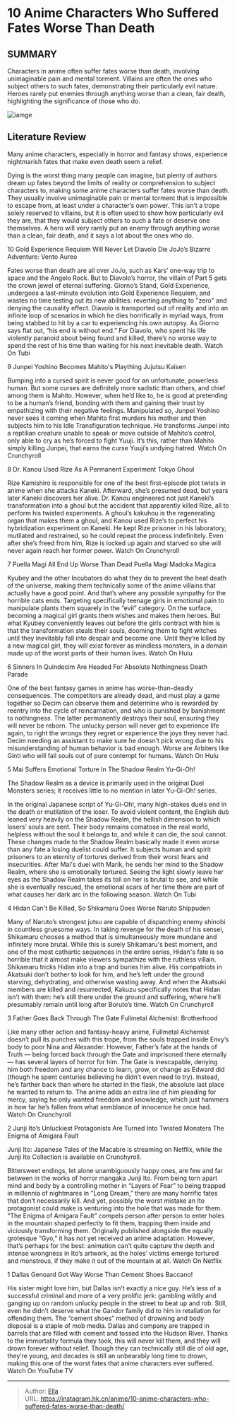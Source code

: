 # 10 Anime Characters Who Suffered Fates Worse Than Death


## SUMMARY 


 Characters in anime often suffer fates worse than death, involving unimaginable pain and mental torment. 
 Villains are often the ones who subject others to such fates, demonstrating their particularly evil nature. 
 Heroes rarely put enemies through anything worse than a clean, fair death, highlighting the significance of those who do. 

![iamge](https://static1.srcdn.com/wordpress/wp-content/uploads/2023/12/anime-characters-with-fates-worse-than-death-featuring-diavolo-hidan-and-homura.jpg)

## Literature Review

Many anime characters, especially in horror and fantasy shows, experience nightmarish fates that make even death seem a relief.




Dying is the worst thing many people can imagine, but plenty of authors dream up fates beyond the limits of reality or comprehension to subject characters to, making some anime characters suffer fates worse than death​​​​​​. They usually involve unimaginable pain or mental torment that is impossible to escape from, at least under a character’s own power.
This isn’t a trope solely reserved to villains, but it is often used to show how particularly evil they are, that they would subject others to such a fate or deserve one themselves. A hero will very rarely put an enemy through anything worse than a clean, fair death, and it says a lot about the ones who do.









 








 10  Gold Experience Requiem Will Never Let Diavolo Die 
JoJo’s Bizarre Adventure: Vento Aureo
        

Fates worse than death are all over JoJo, such as Kars’ one-way trip to space and the Angelo Rock. But to Diavolo’s horror, the villain of Part 5 gets the crown jewel of eternal suffering. Giorno’s Stand, Gold Experience, undergoes a last-minute evolution into Gold Experience Requiem, and wastes no time testing out its new abilities: reverting anything to &#34;zero&#34; and denying the causality effect.
Diavolo is transported out of reality and into an infinite loop of scenarios in which he dies horrifically in myriad ways, from being stabbed to hit by a car to experiencing his own autopsy. As Giorno says flat out, “his end is without end.” For Diavolo, who spent his life violently paranoid about being found and killed, there’s no worse way to spend the rest of his time than waiting for his next inevitable death.
Watch On Tubi





 9  Junpei Yoshino Becomes Mahito&#39;s Plaything 
Jujutsu Kaisen


 







Bumping into a cursed spirit is never good for an unfortunate, powerless human. But some curses are definitely more sadistic than others, and chief among them is Mahito. However, when he’d like to, he is good at pretending to be a human’s friend, bonding with them and gaining their trust by empathizing with their negative feelings.
Manipulated so, Junpei Yoshino never sees it coming when Mahito first murders his mother and then subjects him to his Idle Transfiguration technique. He transforms Junpei into a reptilian creature unable to speak or move outside of Mahito’s control, only able to cry as he’s forced to fight Yuuji. It’s this, rather than Mahito simply killing Junpei, that earns the curse Yuuji’s undying hatred.
Watch On Crunchyroll





 8  Dr. Kanou Used Rize As A Permanent Experiment 
Tokyo Ghoul
        

Rize Kamishiro is responsible for one of the best first-episode plot twists in anime when she attacks Kaneki. Afterward, she’s presumed dead, but years later Kaneki discovers her alive. Dr. Kanou engineered not just Kaneki’s transformation into a ghoul but the accident that apparently killed Rize, all to perform his twisted experiments.
A ghoul’s kakuhou is the regenerating organ that makes them a ghoul, and Kanou used Rize’s to perfect his hybridization experiment on Kaneki. He kept Rize prisoner in his laboratory, mutilated and restrained, so he could repeat the process indefinitely. Even after she’s freed from him, Rize is locked up again and starved so she will never again reach her former power.
Watch On Crunchyroll





 7  Puella Magi All End Up Worse Than Dead 
Puella Magi Madoka Magica
        

Kyubey and the other Incubators do what they do to prevent the heat death of the universe, making them technically some of the anime villains that actually have a good point. And that’s where any possible sympathy for the horrible cats ends. Targeting specifically teenage girls in emotional pain to manipulate plants them squarely in the “evil” category.
On the surface, becoming a magical girl grants them wishes and makes them heroes. But what Kyubey conveniently leaves out before the girls contract with him is that the transformation steals their souls, dooming them to fight witches until they inevitably fall into despair and become one. Until they’re killed by a new magical girl, they will exist forever as mindless monsters, in a domain made up of the worst parts of their human lives.
Watch On Hulu





 6  Sinners In Quindecim Are Headed For Absolute Nothingness 
Death Parade


 







One of the best fantasy games in anime has worse-than-deadly consequences. The competitors are already dead, and must play a game together so Decim can observe them and determine who is rewarded by reentry into the cycle of reincarnation, and who is punished by banishment to nothingness. The latter permanently destroys their soul, ensuring they will never be reborn.
The unlucky person will never get to experience life again, to right the wrongs they regret or experience the joys they never had. Decim needing an assistant to make sure he doesn’t pick wrong due to his misunderstanding of human behavior is bad enough. Worse are Arbiters like Ginti who will fail souls out of pure contempt for humans.
Watch On Hulu





 5  Mai Suffers Emotional Torture In The Shadow Realm 
Yu-Gi-Oh!
        

The Shadow Realm as a device is primarily used in the original Duel Monsters series; it receives little to no mention in later Yu-Gi-Oh! series. 

In the original Japanese script of Yu-Gi-Oh!, many high-stakes duels end in the death or mutilation of the loser. To avoid violent content, the English dub leaned very heavily on the Shadow Realm, the hellish dimension to which losers’ souls are sent. Their body remains comatose in the real world, helpless without the soul it belongs to, and while it can die, the soul cannot. These changes made to the Shadow Realm basically made it even worse than any fate a losing duelist could suffer. It subjects human and spirit prisoners to an eternity of tortures derived from their worst fears and insecurities.
After Mai&#39;s duel with Marik, he sends her mind to the Shadow Realm, where she is emotionally tortured. Seeing the light slowly leave her eyes as the Shadow Realm takes its toll on her is brutal to see, and while she is eventually rescued, the emotional scars of her time there are part of what causes her dark arc in the following season.
Watch On Tubi





 4  Hidan Can&#39;t Be Killed, So Shikamaru Does Worse 
Naruto Shippuden
        

Many of Naruto’s strongest jutsu are capable of dispatching enemy shinobi in countless gruesome ways. In taking revenge for the death of his sensei, Shikamaru chooses a method that is simultaneously more mundane and infinitely more brutal. While this is surely Shikamaru&#39;s best moment, and one of the most cathartic sequences in the entire series, Hidan&#39;s fate is so horrible that it almost make viewers sympathize with the ruthless villain.
Shikamaru tricks Hidan into a trap and buries him alive. His compatriots in Akatsuki don’t bother to look for him, and he’s left under the ground starving, dehydrating, and otherwise wasting away. And when the Akatsuki members are killed and resurrected, Kakuzu specifically notes that Hidan isn’t with them: he’s still there under the ground and suffering, where he’ll presumably remain until long after Boruto’s time.
Watch On Crunchyroll





 3  Father Goes Back Through The Gate 
Fullmetal Alchemist: Brotherhood
        

Like many other action and fantasy-heavy anime, Fullmetal Alchemist doesn’t pull its punches with this trope, from the souls trapped inside Envy’s body to poor Nina and Alexander. However, Father’s fate at the hands of Truth — being forced back through the Gate and imprisoned there eternally — has several layers of horror for him.
The Gate is inescapable, denying him both freedom and any chance to learn, grow, or change as Edward did (though he spent centuries believing he didn’t even need to try). Instead, he’s farther back than where he started in the flask, the absolute last place he wanted to return to. The anime adds an extra line of him pleading for mercy, saying he only wanted freedom and knowledge, which just hammers in how far he’s fallen from what semblance of innocence he once had.
Watch On Crunchyroll





 2  Junji Ito’s Unluckiest Protagonists Are Turned Into Twisted Monsters 
The Enigma of Amigara Fault


 







Junji Ito: Japanese Tales of the Macabre is streaming on Netflix, while the Junji Ito Collection is available on Crunchyroll. 

Bittersweet endings, let alone unambiguously happy ones, are few and far between in the works of horror mangaka Junji Ito. From being torn apart mind and body by a controlling mother in “Layers of Fear” to being trapped in millennia of nightmares in &#34;Long Dream,&#34; there are many horrific fates that don’t necessarily kill. And yet, possibly the worst mistake an Ito protagonist could make is venturing into the hole that was made for them.
“The Enigma of Amigara Fault” compels person after person to enter holes in the mountain shaped perfectly to fit them, trapping them inside and viciously transforming them. Originally published alongside the equally grotesque “Gyo,” it has not yet received an anime adaptation. However, that’s perhaps for the best: animation can’t quite capture the depth and intense wrongness in Ito’s artwork, as the holes’ victims emerge tortured and monstrous, if they make it out of the mountain at all.
Watch On Netflix





 1  Dallas Genoard Got Way Worse Than Cement Shoes 
Baccano!


His sister might love him, but Dallas isn’t exactly a nice guy. He’s less of a successful criminal and more of a very prolific jerk: gambling wildly and ganging up on random unlucky people in the street to beat up and rob. Still, even he didn’t deserve what the Gandor family did to him in retaliation for offending them.
The “cement shoes” method of drowning and body disposal is a staple of mob media. Dallas and company are trapped in barrels that are filled with cement and tossed into the Hudson River. Thanks to the immortality formula they took, this will never kill them, and they will drown forever without relief. Though they can technically still die of old age, they’re young, and decades is still an unbearably long time to drown, making this one of the worst fates that anime characters ever suffered.
Watch On YouTube TV

---

> Author: [Ella](https://instagram.hk.cn/)  
> URL: https://instagram.hk.cn/anime/10-anime-characters-who-suffered-fates-worse-than-death/  

